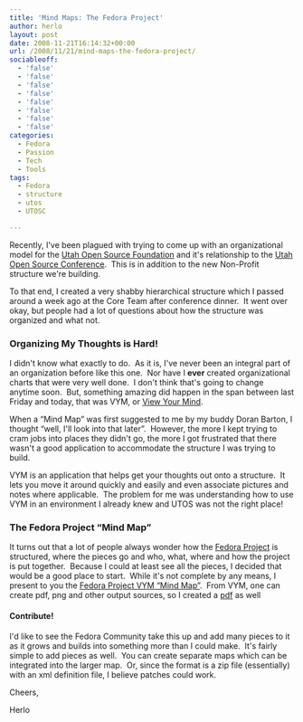 ```yaml
---
title: 'Mind Maps: The Fedora Project'
author: herlo
layout: post
date: 2008-11-21T16:14:32+00:00
url: /2008/11/21/mind-maps-the-fedora-project/
sociableoff:
  - 'false'
  - 'false'
  - 'false'
  - 'false'
  - 'false'
  - 'false'
  - 'false'
  - 'false'
categories:
  - Fedora
  - Passion
  - Tech
  - Tools
tags:
  - Fedora
  - structure
  - utos
  - UTOSC

---
```

Recently, I've been plagued with trying to come up with an organizational model for the [Utah Open Source Foundation][1] and it's relationship to the [Utah Open Source Conference][2].  This is in addition to the new Non-Profit structure we're building.

To that end, I created a very shabby hierarchical structure which I passed around a week ago at the Core Team after conference dinner.  It went over okay, but people had a lot of questions about how the structure was organized and what not.

### Organizing My Thoughts is Hard!

I didn't know what exactly to do.  As it is, I've never been an integral part of an organization before like this one.  Nor have I **ever** created organizational charts that were very well done.  I don't think that's going to change anytime soon.  But, something amazing did happen in the span between last Friday and today, that was VYM, or <a href="http://www.insilmaril.de/vym/" target="_blank">View Your Mind</a>.

When a &#8220;Mind Map&#8221; was first suggested to me by my buddy Doran Barton, I thought &#8220;well, I'll look into that later&#8221;.  However, the more I kept trying to cram jobs into places they didn't go, the more I got frustrated that there wasn't a good application to accommodate the structure I was trying to build.

VYM is an application that helps get your thoughts out onto a structure.  It lets you move it around quickly and easily and even associate pictures and notes where applicable.  The problem for me was understanding how to use VYM in an environment I already knew and UTOS was not the right place!

### The Fedora Project &#8220;Mind Map&#8221;

It turns out that a lot of people always wonder how the [Fedora Project][3] is structured, where the pieces go and who, what, where and how the project is put together.  Because I could at least see all the pieces, I decided that would be a good place to start.  While it's not complete by any means, I present to you the <a href="http://herlo.fedorapeople.org/files/fedoraproject-map.vym" target="_blank">Fedora Project VYM &#8220;Mind Map&#8221;</a>.  From VYM, one can create pdf, png and other output sources, so I created a [pdf][4] as well

#### Contribute!

I'd like to see the Fedora Community take this up and add many pieces to it as it grows and builds into something more than I could make.  It's fairly simple to add pieces as well.  You can create separate maps which can be integrated into the larger map.  Or, since the format is a zip file (essentially) with an xml definition file, I believe patches could work.

Cheers,

Herlo

 [1]: http://utos.org
 [2]: http://utosc.com
 [3]: http://fedoraproject.org
 [4]: http://herlo.fedorapeople.org/files/vym-fpo.pdf
